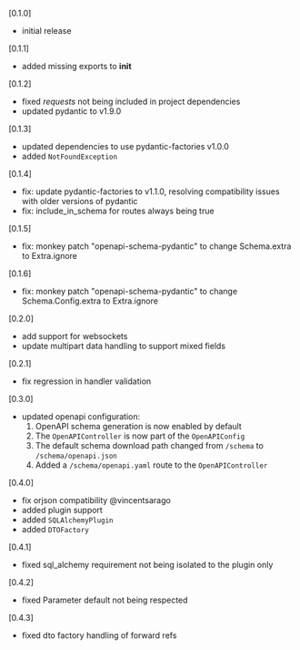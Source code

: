 [0.1.0]
- initial release


[0.1.1]
- added missing exports to __init__


[0.1.2]
- fixed _requests_ not being included in project dependencies
- updated pydantic to v1.9.0


[0.1.3]
- updated dependencies to use pydantic-factories v1.0.0
- added `NotFoundException`


[0.1.4]
- fix: update pydantic-factories to v1.1.0, resolving compatibility issues with older versions of pydantic
- fix: include_in_schema for routes always being true


[0.1.5]
- fix: monkey patch "openapi-schema-pydantic" to change Schema.extra to Extra.ignore


[0.1.6]
- fix: monkey patch "openapi-schema-pydantic" to change Schema.Config.extra to Extra.ignore


[0.2.0]
- add support for websockets
- update multipart data handling to support mixed fields


[0.2.1]
- fix regression in handler validation


[0.3.0]
- updated openapi configuration:
  1. OpenAPI schema generation is now enabled by default
  2. The `OpenAPIController` is now part of the `OpenAPIConfig`
  3. The default schema download path changed from `/schema` to `/schema/openapi.json`
  4. Added a `/schema/openapi.yaml` route to the `OpenAPIController`


[0.4.0]
- fix orjson compatibility @vincentsarago
- added plugin support
- added `SQLAlchemyPlugin`
- added `DTOFactory`


[0.4.1]
- fixed sql_alchemy requirement not being isolated to the plugin only


[0.4.2]
- fixed Parameter default not being respected


[0.4.3]
- fixed dto factory handling of forward refs
